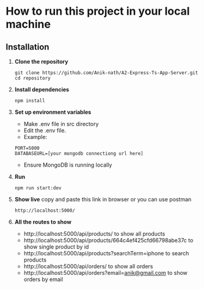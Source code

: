 # How to run this project in your local machine

## Installation

1. **Clone the repository**

   ```
   git clone https://github.com/Anik-nath/A2-Express-Ts-App-Server.git
   cd repository
   ```

2. **Install dependencies**
   ```
   npm install
   ```
3. **Set up environment variables**
   - Make .env file in src directory
   - Edit the .env file.
   - Example:
   ```
   PORT=5000
   DATABASEURL=[your mongodb connectiong url here]
   ```
   - Ensure MongoDB is running locally
4. **Run**
   ```
   npm run start:dev
   ```
5. **Show live**
   copy and paste this link in browser or you can use postman 
   ```
   http://localhost:5000/ 
   ```
6. **All the routes to show**
   - http://localhost:5000/api/products/ to show all products
   - http://localhost:5000/api/products/664c4ef425cfd66798abe37c to show single product by id
   - http://localhost:5000/api/products?searchTerm=iphone to search products
   - http://localhost:5000/api/orders/ to show all orders
   - http://localhost:5000/api/orders?email=anik@gmail.com to show orders by email